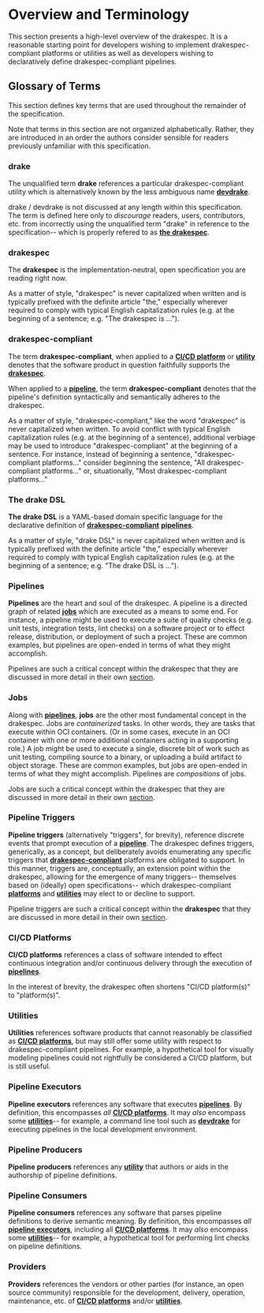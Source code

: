# Overview and Terminology

This section presents a high-level overview of the drakespec. It is a reasonable
starting point for developers wishing to implement drakespec-compliant platforms
or utilities as well as developers wishing to declaratively define
drakespec-compliant pipelines.

## Glossary of Terms

This section defines key terms that are used throughout the remainder of the
specification.

Note that terms in this section are not organized alphabetically. Rather, they
are introduced in an order the authors consider sensible for readers previously
unfamiliar with this specification.

### drake

The unqualified term __drake__ references a particular drakespec-compliant
utility which is alternatively known by the less ambiguous name
[__devdrake__](https://github.com/lovethedrake/devdrake).

drake / devdrake is not discussed at any length within this specification. The
term is defined here only to _discourage_ readers, users, contributors, etc.
from incorrectly using the unqualified term "drake" in reference to the
specification-- which is properly refered to as [__the drakespec__](#drakespec).

### drakespec

The __drakespec__ is the implementation-neutral, open specification you are
reading right now.

As a matter of style, "drakespec" is never capitalized when written and is
typically prefixed with the definite article "the," especially wherever required
to comply with typical English capitalization rules (e.g. at the beginning of a
sentence; e.g. "The drakespec is ...").

### drakespec-compliant

The term __drakespec-compliant__, when applied to a [__CI/CD
platform__](#ci/cd-platforms) or [__utility__](#utilities) denotes that the
software product in question faithfully supports the
[__drakespec__](#drakespec).

When applied to a [__pipeline__](#pipelines), the term __drakespec-compliant__
denotes that the pipeline's definition syntactically and semantically adheres to
the drakespec.

As a matter of style, "drakespec-compliant," like the word "drakespec" is never
capitalized when written. To avoid conflict with typical English capitalization
rules (e.g. at the beginning of a sentence), additional verbiage may be used to
introduce "drakespec-compliant" at the beginning of a sentence. For instance,
instead of beginning a sentence, "drakespec-compliant platforms..." consider
beginning the sentence, "All drakespec-compliant platforms..." or,
situationally, "Most drakespec-compliant platforms..."

### The drake DSL

__The drake DSL__ is a YAML-based domain specific language for the declarative
definition of [__drakespec-compliant__](#drakespec-compliant)
[__pipelines__](#pipelines).

As a matter of style, "drake DSL" is never capitalized when written and is
typically prefixed with the definite article "the," especially wherever required
to comply with typical English capitalization rules (e.g. at the beginning of a
sentence; e.g. "The drake DSL is ...").

### Pipelines

__Pipelines__ are the heart and soul of the drakespec. A pipeline is a directed
graph of related [__jobs__](#jobs) which are executed as a means to some end.
For instance, a pipeline might be used to execute a suite of quality checks
(e.g. unit tests, integration tests, lint checks) on a software project or to
effect release, distribution, or deployment of such a project. These are common
examples, but pipelines are open-ended in terms of what they might accomplish.

Pipelines are such a critical concept within the drakespec that they are
discussed in more detail in their own [section](pipelines.md).

### Jobs

Along with [__pipelines__](#pipelines), __jobs__ are the other most fundamental
concept in the drakespec. Jobs are _containerized_ tasks. In other words, they
are tasks that execute within OCI containers. (Or in some cases, execute in an
OCI container with one or more additional containers acting in a supporting
role.) A job might be used to execute a single, discrete bit of work such as
unit testing, compiling source to a binary, or uploading a build artifact to
object storage. These are common examples, but jobs are open-ended in terms of
what they might accomplish. Pipelines are _compositions_ of jobs.

Jobs are such a critical concept within the drakespec that they are discussed in
more detail in their own [section](jobs.md).

### Pipeline Triggers

__Pipeline triggers__ (alternatively "triggers", for brevity), reference
discrete events that prompt execution of a [__pipeline__](#pipelines). The
drakespec defines triggers, generically, as a concept, but deliberately avoids
enumerating any specific triggers that
[__drakespec-compliant__](#drakespec-compliant) platforms are obligated to
support. In this manner, triggers are, conceptually, an extension point within
the drakespec, allowing for the emergence of many triggers-- themselves based on
(ideally) open specifications-- which drakespec-compliant
[__platforms__](#ci/cd-platforms) and [__utilities__](#utilities) may elect to
or decline to support.

Pipeline triggers are such a critical concept within the __drakespec__ that they
are discussed in more detail in their own [section](pipeline-triggers.md).

### CI/CD Platforms

__CI/CD platforms__ references a class of software intended to effect continuous
integration and/or continuous delivery through the execution of
[__pipelines__](#pipelines).

In the interest of brevity, the drakespec often shortens "CI/CD platform(s)" to
"platform(s)".

### Utilities

__Utilities__ references software products that cannot reasonably be classified
as [__CI/CD platforms__](#ci/cd-platforms), but may still offer some utility
with respect to drakespec-compliant pipelines. For example, a hypothetical tool
for visually modeling pipelines could not rightfully be considered a CI/CD
platform, but is still useful.

### Pipeline Executors

__Pipeline executors__ references any software that executes
[__pipelines__](#pipelines). By definition, this encompasses _all_ [__CI/CD
platforms__](#ci/cd-platforms). It may _also_ encompass some
[__utilities__](#utilities)-- for example, a command line tool such as
[__devdrake__](https://github.com/lovethedrake/devdrake) for executing pipelines
in the local development environment.

### Pipeline Producers

__Pipeline producers__ references any [__utility__](#utilities) that authors
or aids in the authorship of pipeline definitions.

### Pipeline Consumers

__Pipeline consumers__ references any software that parses pipeline definitions
to derive semantic meaning. By definition, this encompasses _all_ [__pipeline
executors__](#pipeline-executors), including all [__CI/CD
platforms__](#ci/cd-platforms). It may _also_ encompass some
[__utilities__](#utilities)-- for example, a hypothetical tool for performing
lint checks on pipeline definitions.

### Providers

__Providers__ references the vendors or other parties (for instance, an open
source community) responsible for the development, delivery, operation,
maintenance, etc. of [__CI/CD platforms__](#ci/cd-platforms) and/or
[__utilities__](#utilities).
